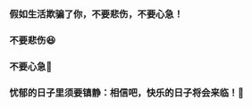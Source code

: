 ### 
### 假如生活欺骗了你，不要悲伤，不要心急！

### 不要悲伤😆

### 不要心急🐛

### 忧郁的日子里须要镇静：相信吧，快乐的日子将会来临！👋
<!--
**YoungPzz/YoungPzz** is a ✨ _special_ ✨ repository because its `README.md` (this file) appears on your GitHub profile.

Here are some ideas to get you started:

- 🔭 I’m currently working on ...
- 🌱 I’m currently learning ...
- 👯 I’m looking to collaborate on ...
- 🤔 I’m looking for help with ...
- 💬 Ask me about ...
- 📫 How to reach me: ...
- 😄 Pronouns: ...
- ⚡ Fun fact: ...
-->
